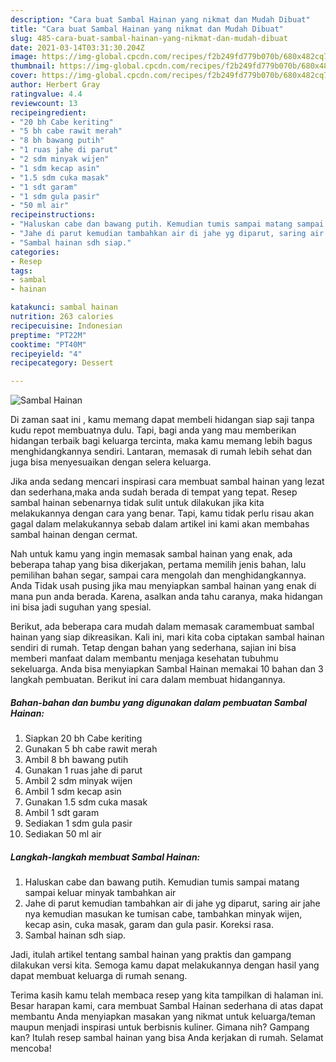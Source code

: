 ```yaml
---
description: "Cara buat Sambal Hainan yang nikmat dan Mudah Dibuat"
title: "Cara buat Sambal Hainan yang nikmat dan Mudah Dibuat"
slug: 485-cara-buat-sambal-hainan-yang-nikmat-dan-mudah-dibuat
date: 2021-03-14T03:31:30.204Z
image: https://img-global.cpcdn.com/recipes/f2b249fd779b070b/680x482cq70/sambal-hainan-foto-resep-utama.jpg
thumbnail: https://img-global.cpcdn.com/recipes/f2b249fd779b070b/680x482cq70/sambal-hainan-foto-resep-utama.jpg
cover: https://img-global.cpcdn.com/recipes/f2b249fd779b070b/680x482cq70/sambal-hainan-foto-resep-utama.jpg
author: Herbert Gray
ratingvalue: 4.4
reviewcount: 13
recipeingredient:
- "20 bh Cabe keriting"
- "5 bh cabe rawit merah"
- "8 bh bawang putih"
- "1 ruas jahe di parut"
- "2 sdm minyak wijen"
- "1 sdm kecap asin"
- "1.5 sdm cuka masak"
- "1 sdt garam"
- "1 sdm gula pasir"
- "50 ml air"
recipeinstructions:
- "Haluskan cabe dan bawang putih. Kemudian tumis sampai matang sampai keluar minyak tambahkan air"
- "Jahe di parut kemudian tambahkan air di jahe yg diparut, saring air jahe nya kemudian masukan ke tumisan cabe, tambahkan minyak wijen, kecap asin, cuka masak, garam dan gula pasir. Koreksi rasa."
- "Sambal hainan sdh siap."
categories:
- Resep
tags:
- sambal
- hainan

katakunci: sambal hainan 
nutrition: 263 calories
recipecuisine: Indonesian
preptime: "PT22M"
cooktime: "PT40M"
recipeyield: "4"
recipecategory: Dessert

---
```



![Sambal Hainan](https://img-global.cpcdn.com/recipes/f2b249fd779b070b/680x482cq70/sambal-hainan-foto-resep-utama.jpg)

Di zaman  saat ini , kamu memang dapat membeli hidangan siap saji tanpa kudu repot membuatnya dulu. Tapi, bagi anda yang mau memberikan hidangan terbaik bagi keluarga tercinta, maka kamu memang lebih bagus menghidangkannya sendiri. Lantaran, memasak di rumah lebih sehat dan juga bisa menyesuaikan dengan selera keluarga.

Jika anda sedang mencari inspirasi cara membuat sambal hainan yang lezat dan sederhana,maka anda sudah berada di tempat yang tepat. Resep sambal hainan  sebenarnya tidak sulit untuk dilakukan jika kita melakukannya dengan cara yang benar. Tapi, kamu tidak perlu risau akan gagal dalam melakukannya 
sebab dalam artikel ini kami akan membahas sambal hainan dengan cermat.  



Nah untuk kamu yang ingin memasak sambal hainan yang enak, ada beberapa tahap yang bisa dikerjakan, pertama memilih jenis bahan, lalu pemilihan bahan segar, sampai cara mengolah dan menghidangkannya. Anda Tidak usah pusing jika mau menyiapkan sambal hainan yang enak di mana pun anda berada. Karena, asalkan anda  tahu caranya, maka hidangan ini bisa jadi suguhan yang spesial.

Berikut, ada beberapa cara mudah dalam memasak caramembuat sambal hainan yang siap dikreasikan. Kali ini, mari kita coba ciptakan sambal hainan sendiri di rumah. Tetap dengan bahan yang sederhana, sajian ini bisa memberi manfaat dalam membantu menjaga kesehatan tubuhmu sekeluarga. Anda bisa menyiapkan Sambal Hainan memakai 10 bahan dan 3 langkah pembuatan. Berikut ini cara dalam membuat hidangannya.

<!--inarticleads1-->

##### Bahan-bahan dan bumbu yang digunakan dalam pembuatan Sambal Hainan:

1. Siapkan 20 bh Cabe keriting
1. Gunakan 5 bh cabe rawit merah
1. Ambil 8 bh bawang putih
1. Gunakan 1 ruas jahe di parut
1. Ambil 2 sdm minyak wijen
1. Ambil 1 sdm kecap asin
1. Gunakan 1.5 sdm cuka masak
1. Ambil 1 sdt garam
1. Sediakan 1 sdm gula pasir
1. Sediakan 50 ml air




<!--inarticleads2-->

##### Langkah-langkah membuat Sambal Hainan:

1. Haluskan cabe dan bawang putih. Kemudian tumis sampai matang sampai keluar minyak tambahkan air
1. Jahe di parut kemudian tambahkan air di jahe yg diparut, saring air jahe nya kemudian masukan ke tumisan cabe, tambahkan minyak wijen, kecap asin, cuka masak, garam dan gula pasir. Koreksi rasa.
1. Sambal hainan sdh siap.




Jadi, itulah artikel tentang  sambal hainan  yang praktis dan gampang dilakukan versi kita. Semoga kamu dapat melakukannya dengan hasil yang dapat membuat keluarga di rumah senang. 

Terima kasih kamu telah membaca resep yang kita tampilkan di halaman ini. Besar harapan kami, cara membuat  Sambal Hainan sederhana di atas dapat membantu Anda menyiapkan masakan yang nikmat untuk keluarga/teman maupun menjadi inspirasi untuk berbisnis kuliner. Gimana nih? Gampang kan? Itulah resep sambal hainan yang bisa Anda kerjakan di rumah. Selamat mencoba!

